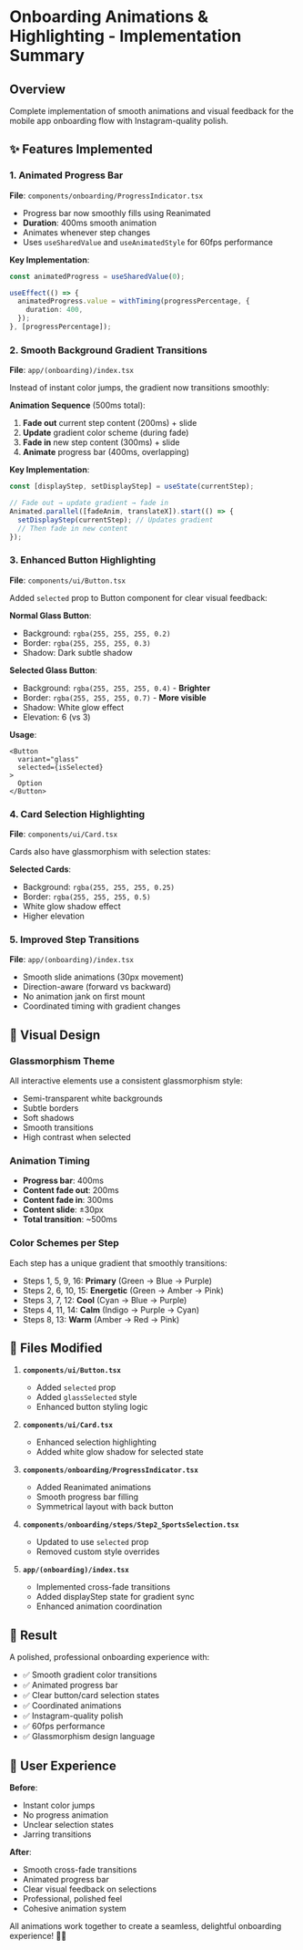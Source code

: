 # Onboarding Animations & Highlighting - Implementation Summary

## Overview
Complete implementation of smooth animations and visual feedback for the mobile app onboarding flow with Instagram-quality polish.

## ✨ Features Implemented

### 1. Animated Progress Bar
**File**: `components/onboarding/ProgressIndicator.tsx`

- Progress bar now smoothly fills using Reanimated
- **Duration**: 400ms smooth animation
- Animates whenever step changes
- Uses `useSharedValue` and `useAnimatedStyle` for 60fps performance

**Key Implementation**:
```typescript
const animatedProgress = useSharedValue(0);

useEffect(() => {
  animatedProgress.value = withTiming(progressPercentage, {
    duration: 400,
  });
}, [progressPercentage]);
```

### 2. Smooth Background Gradient Transitions
**File**: `app/(onboarding)/index.tsx`

Instead of instant color jumps, the gradient now transitions smoothly:

**Animation Sequence** (500ms total):
1. **Fade out** current step content (200ms) + slide
2. **Update** gradient color scheme (during fade)
3. **Fade in** new step content (300ms) + slide
4. **Animate** progress bar (400ms, overlapping)

**Key Implementation**:
```typescript
const [displayStep, setDisplayStep] = useState(currentStep);

// Fade out → update gradient → fade in
Animated.parallel([fadeAnim, translateX]).start(() => {
  setDisplayStep(currentStep); // Updates gradient
  // Then fade in new content
});
```

### 3. Enhanced Button Highlighting
**File**: `components/ui/Button.tsx`

Added `selected` prop to Button component for clear visual feedback:

**Normal Glass Button**:
- Background: `rgba(255, 255, 255, 0.2)`
- Border: `rgba(255, 255, 255, 0.3)`
- Shadow: Dark subtle shadow

**Selected Glass Button**:
- Background: `rgba(255, 255, 255, 0.4)` - **Brighter**
- Border: `rgba(255, 255, 255, 0.7)` - **More visible**
- Shadow: White glow effect
- Elevation: 6 (vs 3)

**Usage**:
```tsx
<Button 
  variant="glass"
  selected={isSelected}
>
  Option
</Button>
```

### 4. Card Selection Highlighting
**File**: `components/ui/Card.tsx`

Cards also have glassmorphism with selection states:

**Selected Cards**:
- Background: `rgba(255, 255, 255, 0.25)`
- Border: `rgba(255, 255, 255, 0.5)`
- White glow shadow effect
- Higher elevation

### 5. Improved Step Transitions
**File**: `app/(onboarding)/index.tsx`

- Smooth slide animations (30px movement)
- Direction-aware (forward vs backward)
- No animation jank on first mount
- Coordinated timing with gradient changes

## 🎨 Visual Design

### Glassmorphism Theme
All interactive elements use a consistent glassmorphism style:
- Semi-transparent white backgrounds
- Subtle borders
- Soft shadows
- Smooth transitions
- High contrast when selected

### Animation Timing
- **Progress bar**: 400ms
- **Content fade out**: 200ms
- **Content fade in**: 300ms
- **Content slide**: ±30px
- **Total transition**: ~500ms

### Color Schemes per Step
Each step has a unique gradient that smoothly transitions:
- Steps 1, 5, 9, 16: **Primary** (Green → Blue → Purple)
- Steps 2, 6, 10, 15: **Energetic** (Green → Amber → Pink)
- Steps 3, 7, 12: **Cool** (Cyan → Blue → Purple)
- Steps 4, 11, 14: **Calm** (Indigo → Purple → Cyan)
- Steps 8, 13: **Warm** (Amber → Red → Pink)

## 📁 Files Modified

1. **`components/ui/Button.tsx`**
   - Added `selected` prop
   - Added `glassSelected` style
   - Enhanced button styling logic

2. **`components/ui/Card.tsx`**
   - Enhanced selection highlighting
   - Added white glow shadow for selected state

3. **`components/onboarding/ProgressIndicator.tsx`**
   - Added Reanimated animations
   - Smooth progress bar filling
   - Symmetrical layout with back button

4. **`components/onboarding/steps/Step2_SportsSelection.tsx`**
   - Updated to use `selected` prop
   - Removed custom style overrides

5. **`app/(onboarding)/index.tsx`**
   - Implemented cross-fade transitions
   - Added displayStep state for gradient sync
   - Enhanced animation coordination

## 🚀 Result

A polished, professional onboarding experience with:
- ✅ Smooth gradient color transitions
- ✅ Animated progress bar
- ✅ Clear button/card selection states
- ✅ Coordinated animations
- ✅ Instagram-quality polish
- ✅ 60fps performance
- ✅ Glassmorphism design language

## 🎯 User Experience

**Before**:
- Instant color jumps
- No progress animation
- Unclear selection states
- Jarring transitions

**After**:
- Smooth cross-fade transitions
- Animated progress bar
- Clear visual feedback on selections
- Professional, polished feel
- Cohesive animation system

All animations work together to create a seamless, delightful onboarding experience! 🎨✨


